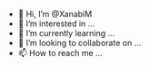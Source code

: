 - 👋 Hi, I’m @XanabiM
- 👀 I’m interested in ...
- 🌱 I’m currently learning ...
- 💞️ I’m looking to collaborate on ...
- 📫 How to reach me ...

<!---
XanabiM/XanabiM is a ✨ special ✨ repository because its `README.md` (this file) appears on your GitHub profile.
You can click the Preview link to take a look at your changes.
--->
